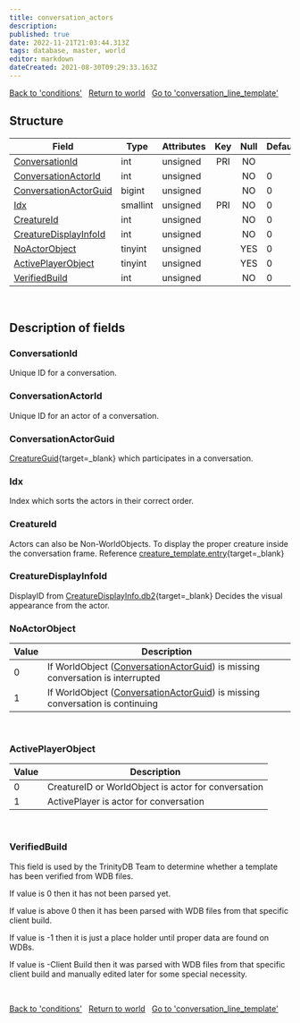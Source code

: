 ```yaml
---
title: conversation_actors
description:
published: true
date: 2022-11-21T21:03:44.313Z
tags: database, master, world
editor: markdown
dateCreated: 2021-08-30T09:29:33.163Z
---
```


<a href="https://trinitycore.info/en/database/master/world/conditions" class="mt-5 v-btn v-btn--depressed v-btn--flat v-btn--outlined theme--light v-size--default darkblue--text text--lighten-3"><span class="v-btn__content"><i aria-hidden="true" class="v-icon notranslate v-icon--left mdi mdi-arrow-left theme--light"></i><span>Back to 'conditions'</span></span></a>&nbsp;&nbsp;&nbsp;<a href="https://trinitycore.info/en/database/master/world/home" class="mt-5 v-btn v-btn--depressed v-btn--flat v-btn--outlined theme--light v-size--default darkblue--text text--lighten-3"><span class="v-btn__content"><i aria-hidden="true" class="v-icon notranslate v-icon--left mdi mdi-home-outline theme--light"></i><span>Return to world</span></span></a>&nbsp;&nbsp;&nbsp;<a href="https://trinitycore.info/en/database/master/world/conversation_line_template" class="mt-5 v-btn v-btn--depressed v-btn--flat v-btn--outlined theme--light v-size--default darkblue--text text--lighten-3"><span class="v-btn__content"><span>Go to 'conversation_line_template'</span><i aria-hidden="true" class="v-icon notranslate v-icon--right mdi mdi-arrow-right theme--light"></i></span></a>

## Structure

| Field | Type | Attributes | Key | Null | Default | Extra | Comment |
| --- | --- | --- | :---: | :---: | --- | --- | --- |
| [ConversationId](#conversationid) | int | unsigned | PRI | NO |  |  |  |
| [ConversationActorId](#conversationactorid) | int | unsigned |  | NO | 0 |  |  |
| [ConversationActorGuid](#conversationactorguid) | bigint | unsigned |  | NO | 0 |  |  |
| [Idx](#idx) | smallint | unsigned | PRI | NO | 0 |  |  |
| [CreatureId](#creatureid) | int | unsigned |  | NO | 0 |  |  |
| [CreatureDisplayInfoId](#creaturedisplayinfoid) | int | unsigned |  | NO | 0 |  |  |
| [NoActorObject](#noactorobject) | tinyint | unsigned |  | YES | 0 |  |  |
| [ActivePlayerObject](#activeplayerobject) | tinyint | unsigned |  | YES | 0 |  |  |
| [VerifiedBuild](#verifiedbuild) | int | unsigned |  | NO | 0 |  |  |
&nbsp;
## Description of fields

### ConversationId
Unique ID for a conversation.
&nbsp;

### ConversationActorId
Unique ID for an actor of a conversation.
&nbsp;

### ConversationActorGuid
[CreatureGuid](/en/database/master/world/creature#guid){target=_blank} which participates in a conversation.
&nbsp;

### Idx
Index which sorts the actors in their correct order.
&nbsp;

### CreatureId
Actors can also be Non-WorldObjects.
To display the proper creature inside the conversation frame.
Reference [creature_template.entry](/en/database/master/world/creature_template#entry){target=_blank}
&nbsp;

### CreatureDisplayInfoId
DisplayID from [CreatureDisplayInfo.db2](https://wago.tools/db2/creaturedisplayinfo){target=_blank}
Decides the visual appearance from the actor.
&nbsp;

### NoActorObject
| Value | Description |
| --- | --- |
| 0 | If WorldObject ([ConversationActorGuid](#conversationactorguid)) is missing conversation is interrupted |
| 1 | If WorldObject ([ConversationActorGuid](#conversationactorguid)) is missing conversation is continuing |
&nbsp;

### ActivePlayerObject
| Value | Description |
| --- | --- |
| 0 | CreatureID or WorldObject is actor for conversation |
| 1 | ActivePlayer is actor for conversation |
&nbsp;

### VerifiedBuild
This field is used by the TrinityDB Team to determine whether a template has been verified from WDB files.

If value is 0 then it has not been parsed yet.

If value is above 0 then it has been parsed with WDB files from that specific client build.

If value is -1 then it is just a place holder until proper data are found on WDBs.

If value is -Client Build then it was parsed with WDB files from that specific client build and manually edited later for some special necessity.

&nbsp;

<a href="https://trinitycore.info/en/database/master/world/conditions" class="mt-5 v-btn v-btn--depressed v-btn--flat v-btn--outlined theme--light v-size--default darkblue--text text--lighten-3"><span class="v-btn__content"><i aria-hidden="true" class="v-icon notranslate v-icon--left mdi mdi-arrow-left theme--light"></i><span>Back to 'conditions'</span></span></a>&nbsp;&nbsp;&nbsp;<a href="https://trinitycore.info/en/database/master/world/home" class="mt-5 v-btn v-btn--depressed v-btn--flat v-btn--outlined theme--light v-size--default darkblue--text text--lighten-3"><span class="v-btn__content"><i aria-hidden="true" class="v-icon notranslate v-icon--left mdi mdi-home-outline theme--light"></i><span>Return to world</span></span></a>&nbsp;&nbsp;&nbsp;<a href="https://trinitycore.info/en/database/master/world/conversation_line_template" class="mt-5 v-btn v-btn--depressed v-btn--flat v-btn--outlined theme--light v-size--default darkblue--text text--lighten-3"><span class="v-btn__content"><span>Go to 'conversation_line_template'</span><i aria-hidden="true" class="v-icon notranslate v-icon--right mdi mdi-arrow-right theme--light"></i></span></a>
